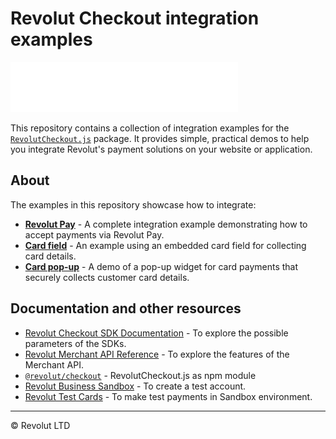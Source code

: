 # Revolut Checkout integration examples

![Revolut logo](./images/logo.svg)

This repository contains a collection of integration examples for the [`RevolutCheckout.js`](https://github.com/revolut-engineering/revolut-checkout) package. It provides simple, practical demos to help you integrate Revolut's payment solutions on your website or application.

## About

The examples in this repository showcase how to integrate:

- [**Revolut Pay**](https://github.com/revolut-engineering/revolut-checkout-example/tree/main/revolut-pay-example) - A complete integration example demonstrating how to accept payments via Revolut Pay.
- [**Card field**](https://github.com/revolut-engineering/revolut-checkout-example/tree/main/card-field-example) - An example using an embedded card field for collecting card details.
- [**Card pop-up**](https://github.com/revolut-engineering/revolut-checkout-example/tree/main/card-pop-up-example) - A demo of a pop-up widget for card payments that securely collects customer card details.

## Documentation and other resources

- [Revolut Checkout SDK Documentation](https://developer.revolut.com/docs/sdks/merchant-web-sdk/introduction) - To explore the possible parameters of the SDKs.
- [Revolut Merchant API Reference](https://developer.revolut.com/docs/merchant/merchant-api) - To explore the features of the Merchant API.
- [`@revolut/checkout`](https://github.com/revolut-engineering/revolut-checkout) - RevolutCheckout.js as npm module
- [Revolut Business Sandbox](https://sandbox-business.revolut.com/) - To create a test account.
- [Revolut Test Cards](https://developer.revolut.com/docs/guides/accept-payments/get-started/test-implementation/test-cards) - To make test payments in Sandbox environment.

---

© Revolut LTD